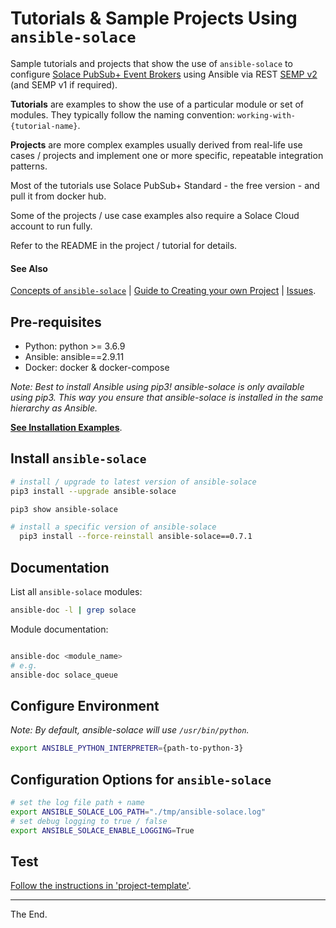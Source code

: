 # Tutorials & Sample Projects Using `ansible-solace`

Sample tutorials and projects that show the use of `ansible-solace` to configure [Solace PubSub+ Event Brokers](https://solace.com/products/event-broker/) using Ansible via REST [SEMP v2](https://docs.solace.com/SEMP/Using-SEMP.htm) (and SEMP v1 if required).

**Tutorials** are examples to show the use of a particular module or set of modules.
They typically follow the naming convention: `working-with-{tutorial-name}`.

**Projects** are more complex examples usually derived from real-life use cases / projects and
implement one or more specific, repeatable integration patterns.

Most of the tutorials use Solace PubSub+ Standard - the free version - and pull it from docker hub.

Some of the projects / use case examples also require a Solace Cloud account to run fully.

Refer to the README in the project / tutorial for details.

#### See Also

[Concepts of `ansible-solace`](./Concepts.md) |
[Guide to Creating your own Project](./project-template) |
[Issues](https://github.com/solace-iot-team/ansible-solace/issues).

## Pre-requisites

* Python: python >= 3.6.9
* Ansible: ansible==2.9.11
* Docker: docker & docker-compose

_Note: Best to install Ansible using pip3! ansible-solace is only available using pip3. This way you ensure that ansible-solace is installed in the same hierarchy as Ansible._

[**See Installation Examples**](./Install.md).

## Install `ansible-solace`

````bash
# install / upgrade to latest version of ansible-solace
pip3 install --upgrade ansible-solace

pip3 show ansible-solace
````

````bash
# install a specific version of ansible-solace
  pip3 install --force-reinstall ansible-solace==0.7.1
````

## Documentation

List all `ansible-solace` modules:
````bash
ansible-doc -l | grep solace
````

Module documentation:

````bash

ansible-doc <module_name>
# e.g.
ansible-doc solace_queue

````

## Configure Environment

_Note: By default, ansible-solace will use `/usr/bin/python`._

````bash
export ANSIBLE_PYTHON_INTERPRETER={path-to-python-3}
````

## Configuration Options for `ansible-solace`
````bash
# set the log file path + name
export ANSIBLE_SOLACE_LOG_PATH="./tmp/ansible-solace.log"
# set debug logging to true / false
export ANSIBLE_SOLACE_ENABLE_LOGGING=True
````

## Test

[Follow the instructions in 'project-template'](./project-template/README.md).

---
The End.
